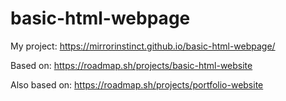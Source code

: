 # basic-html-webpage

My project: https://mirrorinstinct.github.io/basic-html-webpage/

Based on: https://roadmap.sh/projects/basic-html-website

Also based on: https://roadmap.sh/projects/portfolio-website